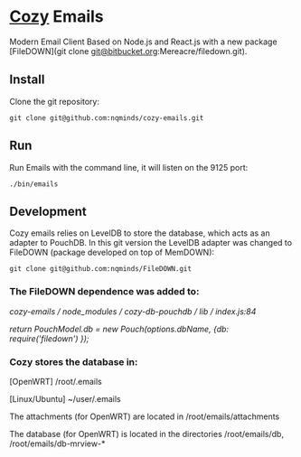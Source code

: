 # [Cozy](http://cozy.io) Emails

Modern Email Client Based on Node.js and React.js with a new package [FileDOWN](git clone git@bitbucket.org:Mereacre/filedown.git).

## Install
Clone the git repository:

```
git clone git@github.com:nqminds/cozy-emails.git
```



## Run
Run Emails with the command line, it will listen on the 9125 port:

    ./bin/emails

## Development
Cozy emails relies on LevelDB to store the database, which acts as an adapter to PouchDB. In this git version the LevelDB adapter was changed to FileDOWN (package developed on top of MemDOWN):

```
git clone git@github.com:nqminds/FileDOWN.git
```

### The FileDOWN dependence was added to: ###

*cozy-emails / node_modules / cozy-db-pouchdb / lib / index.js:84*

*return PouchModel.db = new Pouch(options.dbName, {db: require('filedown') });*


### Cozy stores the database in: ###

[OpenWRT] /root/.emails

[Linux/Ubuntu] ~/user/.emails

The attachments (for OpenWRT) are located in /root/emails/attachments

The database (for OpenWRT) is located in the directories /root/emails/db, /root/emails/db-mrview-*
